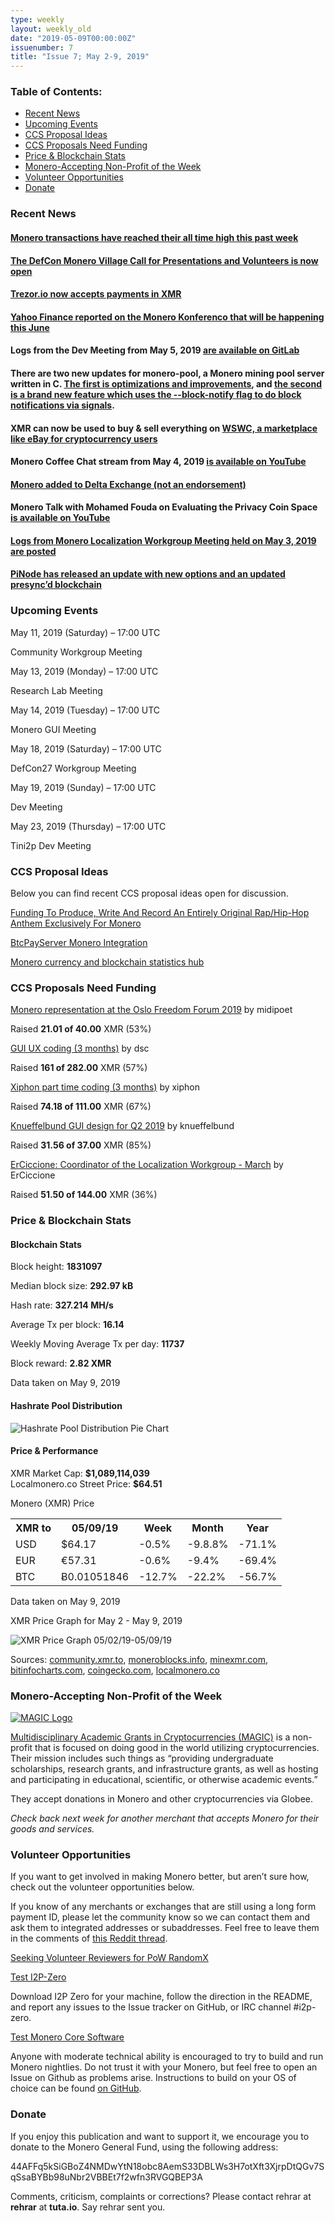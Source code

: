 ```yaml
---
type: weekly
layout: weekly_old
date: "2019-05-09T00:00:00Z"
issuenumber: 7
title: "Issue 7; May 2-9, 2019"
---
```


<h3>Table of Contents:</h3>
<ul class="contents">
    <li><a href="#news">Recent News</a></li>
    <li><a href="#events">Upcoming Events</a></li>
    <li><a href="#ideas">CCS Proposal Ideas</a></li>
    <li><a href="#proposals">CCS Proposals Need Funding</a></li>
    <li><a href="#stats">Price & Blockchain Stats</a></li>
    <li><a href="#merchant">Monero-Accepting Non-Profit of the Week</a></li>
    <li><a href="#volunteer">Volunteer Opportunities</a></li>
    <li><a href="#donate">Donate</a></li>
</ul>

<h3 id="news">Recent News</h3>

<div class="newsbyte">
    <h4><a href="https://bitinfocharts.com/comparison/monero-transactions.html" target="_blank">Monero transactions have reached their all time high this past week</a>
    </h4>
</div>

<div class="newsbyte">
    <h4><a href="https://www.reddit.com/r/Monero/comments/bl1uai/the_defcon_monero_village_call_for_presentations/" target="_blank">The DefCon Monero Village Call for Presentations and Volunteers is now open</a>
    </h4>
</div>

<div class="newsbyte">
    <h4><a href="https://twitter.com/Trezor/status/1125429283697172482" target="_blank">Trezor.io now accepts payments in XMR</a>
    </h4>
</div>

<div class="newsbyte">
    <h4><a href="https://finance.yahoo.com/news/key-conference-private-cryptocurrency-held-135100005.html" target="_blank">Yahoo Finance reported on the Monero Konferenco that will be happening this June</a>
    </h4>
</div>

<div class="newsbyte">
    <h4>Logs from the Dev Meeting from May 5, 2019 <a href="https://repo.getmonero.org/monero-project/monero-site/blob/31ee489b3a57d930b91be50c4934e6b1612756d9/_posts/2019-05-05-logs-for-the-dev-meeting-held-on-2019-05-05.md" target="_blank">are available on GitLab</a>
    </h4>
</div>

<div class="newsbyte">
    <h4>There are two new updates for monero-pool, a Monero mining pool server written in C. <a href="https://www.reddit.com/r/Monero/comments/bkokrk/update_announcement_a_monero_mining_pool_server/" target="_blank">The first is optimizations and improvements</a>, and <a href="https://www.reddit.com/r/Monero/comments/bmcmqi/announcement_moneropool_a_special_new_update/" target="_blank">the second is a brand new feature which uses the --block-notify flag to do block notifications via signals</a>.
    </h4>
</div>

<div class="newsbyte">
    <h4>XMR can now be used to buy & sell everything on <a href="https://weshopwithcrypto.com/supported-coins/" target="_blank">WSWC, a marketplace like eBay for cryptocurrency users</a>
    </h4>
</div>

<div class="newsbyte">
    <h4>Monero Coffee Chat stream from May 4, 2019 <a href="https://www.youtube.com/watch?v=jlGd_9QMwTA" target="_blank">is available on YouTube</a>
    </h4>
</div>

<div class="newsbyte">
    <h4><a href="https://www.reddit.com/r/Monero/comments/bkj6ag/monero_added_to_delta_exchange_derivative/" target="_blank">Monero added to Delta Exchange (not an endorsement)</a>
    </h4>
</div>

<div class="newsbyte">
    <h4>Monero Talk with Mohamed Fouda on Evaluating the Privacy Coin Space <a href="https://www.youtube.com/watch?v=shEygxdSqeo" target="_blank">is available on YouTube</a>
    </h4>
</div>

<div class="newsbyte">
    <h4><a href="https://www.reddit.com/r/Monero/comments/bko08i/logs_from_yesterdays_meeting_of_the_monero/" target="_blank">Logs from Monero Localization Workgroup Meeting held on May 3, 2019 are posted</a>
    </h4>
</div>

<div class="newsbyte">
    <h4><a href="https://www.pinode.co.uk/monero-plug-and-play.html" target="_blank">PiNode has released an update with new options and an updated presync’d blockchain</a>
    </h4>
</div>

<h3 id="events">Upcoming Events</h3>

<div class="event">
    <p class="date" markdown="1">May 11, 2019 (Saturday) – 17:00 UTC</p>
    <p markdown="1">Community Workgroup Meeting</p>
</div>

<div class="event">
    <p class="date" markdown="1">May 13, 2019 (Monday) – 17:00 UTC</p>
    <p markdown="1">Research Lab Meeting</p>
</div>

<div class="event">
    <p class="date" markdown="1">May 14, 2019 (Tuesday) – 17:00 UTC</p>
    <p markdown="1">Monero GUI Meeting</p>
</div>

<div class="event">
    <p class="date">May 18, 2019 (Saturday) – 17:00 UTC</p>
    <p>DefCon27 Workgroup Meeting</p>
</div>

<div class="event">
    <p class="date" markdown="1">May 19, 2019 (Sunday) – 17:00 UTC</p>
    <p markdown="1">Dev Meeting</p>
</div>

<div class="event">
    <p class="date" markdown="1">May 23, 2019 (Thursday) – 17:00 UTC</p>
    <p markdown="1">Tini2p Dev Meeting</p>
</div>

<h3 id="ideas">CCS Proposal Ideas</h3>

<p>Below you can find recent CCS proposal ideas open for discussion.</p>

<div class="proposal">
<p><a href="https://repo.getmonero.org/monero-project/ccs-proposals/merge_requests/65" target="_blank">Funding To Produce, Write And Record An Entirely Original Rap/Hip-Hop Anthem Exclusively For Monero</a></p>
</div>

<div class="proposal">
<p><a href="https://repo.getmonero.org/monero-project/ccs-proposals/merge_requests/63" target="_blank">BtcPayServer Monero Integration</a></p>
</div>

<div class="proposal">
<p><a href="https://repo.getmonero.org/monero-project/ccs-proposals/merge_requests/58" target="_blank">Monero currency and blockchain statistics hub</a></p>
</div>

<h3 id="proposals">CCS Proposals Need Funding</h3>

<div class="proposal">
    <p><a href="https://ccs.getmonero.org/proposals/midipoet-represent_Monero_at_the_Oslo_Freedom_Forum_2019.html" target="_blank">Monero representation at the Oslo Freedom Forum 2019</a>  by midipoet</p>
    <p>Raised <b>21.01 of 40.00</b> XMR (53%)</p>
</div>

<div class="proposal">
    <p><a href="https://ccs.getmonero.org/proposals/dsc-2019-q2.html" target="_blank">GUI UX coding (3 months)</a> by dsc</p>
    <p>Raised <b>161 of 282.00</b> XMR (57%)</p>
</div>

<div class="proposal">
    <p><a href="https://ccs.getmonero.org/proposals/xiphon-part-time.html" target="_blank">Xiphon part time coding (3 months)</a> by xiphon</p>
    <p>Raised <b>74.18 of 111.00</b> XMR (67%)</p>
</div>

<div class="proposal">
    <p><a href="https://ccs.getmonero.org/proposals/knueffelbund-gui-design-for-q2-2019.html" target="_blank">Knueffelbund GUI design for Q2 2019</a> by knueffelbund</p>
    <p>Raised <b>31.56 of 37.00</b> XMR (85%)</p>
</div>

<div class="proposal">
    <p><a href="https://ccs.getmonero.org/proposals/ErCiccione-localizations.html" target="_blank">ErCiccione: Coordinator of the Localization Workgroup - March</a> by ErCiccione</p>
    <p>Raised <b>51.50 of 144.00</b> XMR (36%)</p>
</div>

<h3 id="stats">Price & Blockchain Stats</h3>

<h4 class="stat">Blockchain Stats</h4>

<div class="bcstats">
    <p>Block height: <b>1831097</b></p>
    <p>Median block size: <b>292.97 kB</b></p>
    <p>Hash rate: <b>327.214 MH/s</b></p>
    <p>Average Tx per block: <b>16.14</b></p>
    <p>Weekly Moving Average Tx per day: <b>11737</b></p>
    <p>Block reward: <b>2.82 XMR</b></p>
</div>
<p class="note">Data taken on May 9, 2019</p>

<h4 class="stat">Hashrate Pool Distribution</h4>
<p><img src="/img/hashrate-pool-distribution-0509.png" alt="Hashrate Pool Distribution Pie Chart"/></p>

<h4 class="stat">Price & Performance</h4>

<div class="price-intro">XMR Market Cap:  <b>$1,089,114,039</b><br>Localmonero.co Street Price: <b>$64.51</b></div>

<p class="table-title">Monero (XMR) Price</p>
<table class="price-table">
  <tr class="row1">
    <th>XMR to</th>
    <th>05/09/19</th>
    <th>Week</th>
    <th>Month</th>
    <th>Year</th>
  </tr>
  <tr>
    <td data-th="XMR to">USD</td>
    <td data-th="05/09/19">$64.17</td>
    <td data-th="Week" class="red">-0.5%</td>
    <td data-th="Month" class="red">-9.8.8%</td>
    <td data-th="Year" class="red">-71.1%</td>
  </tr>
  <tr class="row3">
    <td data-th="XMR to">EUR</td>
    <td data-th="05/09/19">€57.31</td>
    <td data-th="Week" class="red">-0.6%</td>
    <td data-th="Month" class="red">-9.4%</td>
    <td data-th="Year" class="red">-69.4%</td>
  </tr>
  <tr>
    <td data-th="XMR to">BTC</td>
    <td data-th="05/09/19">Ƀ0.01051846</td>
    <td data-th="Week" class="red">-12.7%</td>
    <td data-th="Month" class="red">-22.2%</td>
    <td data-th="Year" class="red">-56.7%</td>
  </tr>
</table>
<p class="note">Data taken on May 9, 2019</p>

<p class="table-title">XMR Price Graph for May 2 - May 9, 2019</p>

![XMR Price Graph 05/02/19-05/09/19](/img/weekly-chart-0509.png "XMR Price Graph 05/02/19-05/09/19") 

Sources: <a href="https://community.xmr.to/explorer/mainnet/" target="_blank">community.xmr.to</a>, <a href="https://moneroblocks.info/stats/transaction-stats" target="_blank">moneroblocks.info</a>, <a href="https://minexmr.com/pools.html" target="_blank">minexmr.com</a>, <a href="https://bitinfocharts.com/monero/" target="_blank">bitinfocharts.com</a>, <a href="https://www.coingecko.com/" target="_blank">coingecko.com</a>, <a href="https://localmonero.co/" target="_blank">localmonero.co</a>

<h3 id="merchant">Monero-Accepting Non-Profit of the Week</h3>

<a href="https://magicgrants.org" target="_blank"><img src="/img/magic-logo.png" alt="MAGIC Logo" class="merchant-img" id="magic"></a>

<a href="https://magicgrants.org" target="_blank">Multidisciplinary Academic Grants in Cryptocurrencies (MAGIC)</a> is a non-profit that is focused on doing good in the world utilizing cryptocurrencies. Their mission includes such things as “providing undergraduate scholarships, research grants, and infrastructure grants, as well as hosting and participating in educational, scientific, or otherwise academic events.”

They accept donations in Monero and other cryptocurrencies via Globee.

<i>Check back next week for another merchant that accepts Monero for their goods and services.</i>

<h3 id="volunteer">Volunteer Opportunities</h3>

<p>If you want to get involved in making Monero better, but aren’t sure how, check out the volunteer opportunities below.</p>

<div class="newsbyte">
    <p>If you know of any merchants or exchanges that are still using a long form payment ID, please let the community know so we can contact them and ask them to integrated addresses or subaddresses. Feel free to leave them in the comments of <a href="https://reddit.com/r/Monero/comments/bib6zq/list_of_services_using_long_payment_ids_a_call/" target="_blank">this Reddit thread</a>.</p>
</div>

<div class="newsbyte">
    <p><a href="https://www.reddit.com/r/Monero/comments/b5fe5j/psa_seeking_volunteer_reviewers_for_pow_randomx/" target="_blank">Seeking Volunteer Reviewers for PoW RandomX</a></p>
</div>

<div class="newsbyte">
    <p class="date"><a href="https://github.com/i2p-zero/i2p-zero/releases" target="_blank">Test I2P-Zero</a></p>
    <p>Download I2P Zero for your machine, follow the direction in the README, and report any issues to the Issue tracker on GitHub, or IRC channel #i2p-zero.</p>
</div>

<div class="newsbyte">
    <p class="date"><a href="https://github.com/monero-project/monero" target="_blank">Test Monero Core Software</a></p>
    <p>Anyone with moderate technical ability is encouraged to try to build and run Monero nightlies. Do not trust it with your Monero, but feel free to open an Issue on Github as problems arise. Instructions to build on your OS of choice can be found <a href="https://github.com/monero-project/monero#compiling-monero-from-source" target="_blank">on GitHub</a>. </p>
</div>

<h3 id="donate">Donate</h3>

<p markdown="1">If you enjoy this publication and want to support it, we encourage you to donate to the Monero General Fund, using the following address:</p>

<p class="address" markdown="1">44AFFq5kSiGBoZ4NMDwYtN18obc8AemS33DBLWs3H7otXft3XjrpDtQGv7SqSsaBYBb98uNbr2VBBEt7f2wfn3RVGQBEP3A</p>

<!--p><a href="monero:44AFFq5kSiGBoZ4NMDwYtN18obc8AemS33DBLWs3H7otXft3XjrpDtQGv7SqSsaBYBb98uNbr2VBBEt7f2wfn3RVGQBEP3A" class="qr"><img src="/img/donate-monero.png"></a></p-->

Comments, criticism, complaints or corrections? Please contact rehrar at **rehrar** at **tuta.io**. Say rehrar sent you.